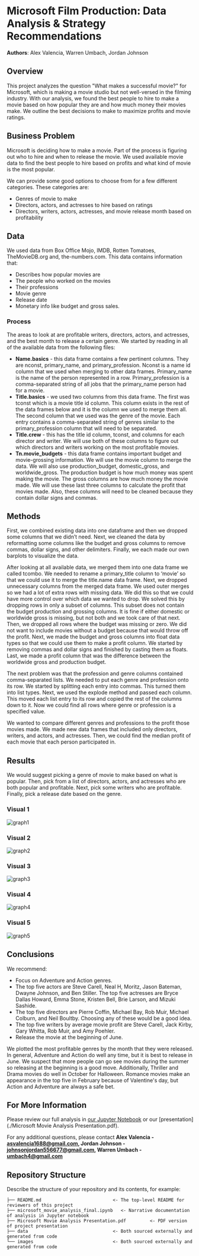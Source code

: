 # Microsoft Film Production: Data Analysis & Strategy Recommendations

**Authors**: Alex Valencia, Warren Umbach, Jordan Johnson

## Overview

This project analyzes the question "What makes a successful movie?" for Microsoft, which is making a movie studio but not well-versed in the filming industry. With our analysis, we found the best people to hire to make a movie based on how popular they are and how much money their movies make. We outline the best decisions to make to maximize profits and movie ratings.

## Business Problem

Microsoft is deciding how to make a movie. Part of the process is figuring out who to hire and when to release the movie. We used available movie data to find the best people to hire based on profits and what kind of movie is the most popular.

We can provide some good options to choose from for a few different categories. These categories are:

* Genres of movie to make
* Directors, actors, and actresses to hire based on ratings 
* Directors, writers, actors, actresses, and movie release month based on profitability

## Data

We used data from Box Office Mojo, IMDB, Rotten Tomatoes, TheMovieDB.org and, the-numbers.com. This data contains information that:

* Describes how popular movies are
* The people who worked on the movies
* Their professions
* Movie genre
* Release date
* Monetary info like budget and gross sales.

### Process
The areas to look at are profitable writers, directors, actors, and actresses, and the best month to release a certain genre. We started by reading in all of the available data from the following files:

- **Name.basics** - this data frame contains a few pertinent columns. They are nconst, primary_name, and primary_profession. Nconst is a name id column that we used when merging to other data frames. Primary_name is the name of the person represented in a row. Primary_profession is a comma-separated string of all jobs that the primary_name person had for a movie. 
- **Title.basics** - we used two columns from this data frame. The first was tconst which is a movie title id column. This column exists in the rest of the data frames below and it is the column we used to merge them all. The second column that we used was the genre of the movie. Each entry contains a comma-separated string of genres similar to the primary_profession column that will need to be separated.
- **Title.crew** - this has the title id column, tconst, and columns for each director and writer. We will use both of these columns to figure out which directors and writers working on the most profitable movies.
- **Tn.movie_budgets** - this data frame contains important budget and movie-grossing information. We will use the movie column to merge the data. We will also use production_budget, domestic_gross, and worldwide_gross. The production budget is how much money was spent making the movie. The gross columns are how much money the movie made. We will use these last three columns to calculate the profit that movies made. Also, these columns will need to be cleaned because they contain dollar signs and commas.


## Methods

First, we combined existing data into one dataframe and then we dropped some columns that we didn’t need.
Next, we cleaned the data by reformatting some columns like the budget and gross columns to remove commas, dollar signs, and other delimiters.
Finally, we each made our own barplots to visualize the data.

After looking at all available data, we merged them into one data frame we called tcombo. We needed to rename a primary_title column to ‘movie’ so that we could use it to merge the title.name data frame. Next, we dropped unnecessary columns from the merged data frame. We used outer merges so we had a lot of extra rows with missing data. We did this so that we could have more control over which data we wanted to drop. We solved this by dropping rows in only a subset of columns. This subset does not contain the budget production and grossing columns. It is fine if either domestic or worldwide gross is missing, but not both and we took care of that next. Then, we dropped all rows where the budget was missing or zero. We did not want to include movies without a budget because that would throw off the profit. Next, we made the budget and gross columns into float data types so that we could use them to make a profit column. We started by removing commas and dollar signs and finished by casting them as floats. Last, we made a profit column that was the difference between the worldwide gross and production budget.

The next problem was that the profession and genre columns contained comma-separated lists. We needed to put each genre and profession onto its row. We started by splitting each entry into commas. This turned them into list types. Next, we used the explode method and passed each column. This moved each list entry to its row and copied the rest of the columns down to it. Now we could find all rows where genre or profession is a specified value. 

We wanted to compare different genres and professions to the profit those movies made. We made new data frames that included only directors, writers, and actors, and actresses. Then, we could find the median profit of each movie that each person participated in.


## Results

We would suggest picking a genre of movie to make based on what is popular. 
Then, pick from a list of directors, actors, and actresses who are both popular and profitable.
Next, pick some writers who are profitable.
Finally, pick a release date based on the genre.

### Visual 1
![graph1](./images/PopGenres.png)

### Visual 2
![graph2](./images/TopPopDirectos.png)

### Visual 3
![graph3](./images/ProfitableDirectors.png)

### Visual 4
![graph4](./images/ProfitableActorsActresses.png)

### Visual 5
![graph5](./images/ProfitableWriters.png)

## Conclusions

We recommend: 
* Focus on Adventure and Action genres. 
* The top five actors are Steve Carell, Neal H, Moritz, Jason Bateman, Dwayne Johnson, and Ben Stiller. The top five actresses are Bryce Dallas Howard, Emma Stone, Kristen Bell, Brie Larson, and Mizuki Sashide.
* The top five directors are Pierre Coffin, Michael Bay, Rob Muir, Michael Colburn, and Neil Boultby. Choosing any of these would be a good idea.
* The top five writers by average movie profit are Steve Carell, Jack Kirby, Gary Whitta, Rob Muir, and Amy Poehler. 
* Release the movie at the beginning of June.

We plotted the most profitable genres by the month that they were released. In general, Adventure and Action do well any time, but it is best to release in June. We suspect that more people can go see movies during the summer so releasing at the beginning is a good move. Additionally, Thriller and Drama movies do well in October for Halloween. Romance movies make an appearance in the top five in February because of Valentine's day, but Action and Adventure are always a safe bet.

## For More Information

Please review our full analysis in [our Jupyter Notebook](./microsoft_movie_analysis_final.ipynb) or our [presentation](./Microsoft Movie Analysis Presentation.pdf).

For any additional questions, please contact **Alex Valencia - asvalencia1688@gmail.com, Jordan Johnson - johnsonjordan556677@gmail.com, Warren Umbach - umbach4@gmail.com**

## Repository Structure

Describe the structure of your repository and its contents, for example:

```
├── README.md                           <- The top-level README for reviewers of this project
├── microsoft_movie_analysis_final.ipynb   <- Narrative documentation of analysis in Jupyter notebook
├── Microsoft Movie Analysis Presentation.pdf         <- PDF version of project presentation
├── data                                <- Both sourced externally and generated from code
└── images                              <- Both sourced externally and generated from code